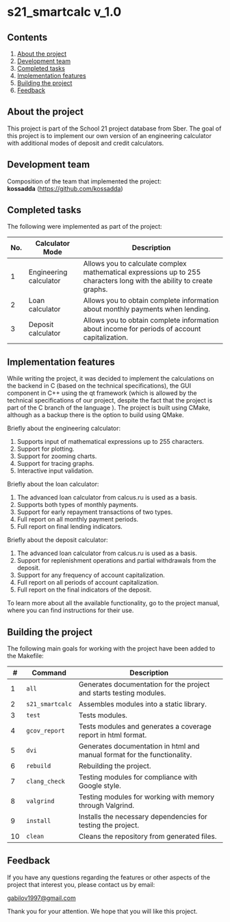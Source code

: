# s21_smartcalc v_1.0

## Contents
1. [About the project](#about-the-project)
2. [Development team](#development-team)
3. [Completed tasks](#completed-tasks)
4. [Implementation features](#implementation-features)
5. [Building the project](#building-the-project)
6. [Feedback](#feedback)

## About the project

This project is part of the School 21 project database from Sber. The goal of this project is to implement our own version of an engineering calculator with additional modes of deposit and credit calculators.

## Development team

Composition of the team that implemented the project: <br>
**kossadda** (https://github.com/kossadda) <br>

## Completed tasks

The following were implemented as part of the project:

| No. | Calculator Mode        | Description                                                                                                           |
|-----|------------------------|-----------------------------------------------------------------------------------------------------------------------|
|  1  | Engineering calculator | Allows you to calculate complex mathematical expressions up to 255 characters long with the ability to create graphs. |
|  2  | Loan calculator        | Allows you to obtain complete information about monthly payments when lending.                                        |
|  3  | Deposit calculator     | Allows you to obtain complete information about income for periods of account capitalization.                         |

## Implementation features

While writing the project, it was decided to implement the calculations on the backend in C (based on the technical specifications), the GUI component in C++ using the qt framework (which is allowed by the technical specifications of our project, despite the fact that the project is part of the C branch of the language ). The project is built using CMake, although as a backup there is the option to build using QMake.

Briefly about the engineering calculator: <br>

1) Supports input of mathematical expressions up to 255 characters. <br>
2) Support for plotting. <br>
3) Support for zooming charts. <br>
4) Support for tracing graphs. <br>
5) Interactive input validation. <br>

Briefly about the loan calculator: <br>

1) The advanced loan calculator from calcus.ru is used as a basis. <br>
2) Supports both types of monthly payments. <br>
3) Support for early repayment transactions of two types. <br>
4) Full report on all monthly payment periods. <br>
5) Full report on final lending indicators. <br>

Briefly about the deposit calculator: <br>

1) The advanced loan calculator from calcus.ru is used as a basis. <br>
2) Support for replenishment operations and partial withdrawals from the deposit. <br>
3) Support for any frequency of account capitalization. <br>
4) Full report on all periods of account capitalization. <br>
5) Full report on the final indicators of the deposit. <br>

To learn more about all the available functionality, go to the project manual, where you can find instructions for their use.

## Building the project

The following main goals for working with the project have been added to the Makefile:

| #  | Command            | Description                                                              |
|----|--------------------|--------------------------------------------------------------------------|
| 1  | `all`              | Generates documentation for the project and starts testing modules.      |
| 2  | `s21_smartcalc`    | Assembles modules into a static library.                                 |
| 3  | `test`             | Tests modules.                                                           |
| 4  | `gcov_report`      | Tests modules and generates a coverage report in html format.            |
| 5  | `dvi`              | Generates documentation in html and manual format for the functionality. |
| 6  | `rebuild`          | Rebuilding the project.                                                  |
| 7  | `clang_check`      | Testing modules for compliance with Google style.                        |
| 8  | `valgrind`         | Testing modules for working with memory through Valgrind.                |
| 9  | `install`          | Installs the necessary dependencies for testing the project.             |
| 10 | `clean`            | Cleans the repository from generated files.                              |

## Feedback

If you have any questions regarding the features or other aspects of the project that interest you, please contact us by email:

gabilov1997@gmail.com <br>

Thank you for your attention. We hope that you will like this project.